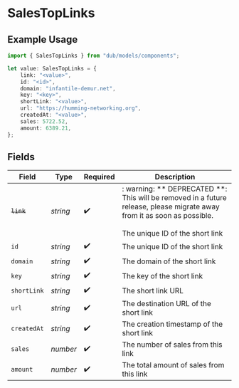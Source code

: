 # SalesTopLinks

## Example Usage

```typescript
import { SalesTopLinks } from "dub/models/components";

let value: SalesTopLinks = {
    link: "<value>",
    id: "<id>",
    domain: "infantile-demur.net",
    key: "<key>",
    shortLink: "<value>",
    url: "https://humming-networking.org",
    createdAt: "<value>",
    sales: 5722.52,
    amount: 6389.21,
};
```

## Fields

| Field                                                                                                                                                    | Type                                                                                                                                                     | Required                                                                                                                                                 | Description                                                                                                                                              |
| -------------------------------------------------------------------------------------------------------------------------------------------------------- | -------------------------------------------------------------------------------------------------------------------------------------------------------- | -------------------------------------------------------------------------------------------------------------------------------------------------------- | -------------------------------------------------------------------------------------------------------------------------------------------------------- |
| ~~`link`~~                                                                                                                                               | *string*                                                                                                                                                 | :heavy_check_mark:                                                                                                                                       | : warning: ** DEPRECATED **: This will be removed in a future release, please migrate away from it as soon as possible.<br/><br/>The unique ID of the short link |
| `id`                                                                                                                                                     | *string*                                                                                                                                                 | :heavy_check_mark:                                                                                                                                       | The unique ID of the short link                                                                                                                          |
| `domain`                                                                                                                                                 | *string*                                                                                                                                                 | :heavy_check_mark:                                                                                                                                       | The domain of the short link                                                                                                                             |
| `key`                                                                                                                                                    | *string*                                                                                                                                                 | :heavy_check_mark:                                                                                                                                       | The key of the short link                                                                                                                                |
| `shortLink`                                                                                                                                              | *string*                                                                                                                                                 | :heavy_check_mark:                                                                                                                                       | The short link URL                                                                                                                                       |
| `url`                                                                                                                                                    | *string*                                                                                                                                                 | :heavy_check_mark:                                                                                                                                       | The destination URL of the short link                                                                                                                    |
| `createdAt`                                                                                                                                              | *string*                                                                                                                                                 | :heavy_check_mark:                                                                                                                                       | The creation timestamp of the short link                                                                                                                 |
| `sales`                                                                                                                                                  | *number*                                                                                                                                                 | :heavy_check_mark:                                                                                                                                       | The number of sales from this link                                                                                                                       |
| `amount`                                                                                                                                                 | *number*                                                                                                                                                 | :heavy_check_mark:                                                                                                                                       | The total amount of sales from this link                                                                                                                 |